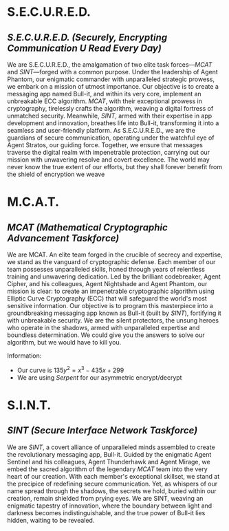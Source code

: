 # S.E.C.U.R.E.D.
## *S.E.C.U.R.E.D. (Securely, Encrypting Communication U Read Every Day)*
We are S.E.C.U.R.E.D., the amalgamation of two elite task forces—*MCAT* and *SINT*—forged with a common purpose. Under the leadership of Agent Phantom, our enigmatic commander with unparalleled strategic prowess, we embark on a mission of utmost importance. Our objective is to create a messaging app named Bull-it, and within its very core, implement an unbreakable ECC algorithm. *MCAT*, with their exceptional prowess in cryptography, tirelessly crafts the algorithm, weaving a digital fortress of unmatched security. Meanwhile, *SINT*, armed with their expertise in app development and innovation, breathes life into Bull-it, transforming it into a seamless and user-friendly platform. As S.E.C.U.R.E.D., we are the guardians of secure communication, operating under the watchful eye of Agent Stratos, our guiding force. Together, we ensure that messages traverse the digital realm with impenetrable protection, carrying out our mission with unwavering resolve and covert excellence. The world may never know the true extent of our efforts, but they shall forever benefit from the shield of encryption we weave
# M.C.A.T.
## *MCAT* *(Mathematical Cryptographic Advancement Taskforce)* 
We are MCAT. An elite team forged in the crucible of secrecy and expertise, we stand as the vanguard of cryptographic defense. Each member of our team possesses unparalleled skills, honed through years of relentless training and unwavering dedication. Led by the brilliant codebreaker, Agent Cipher, and his colleagues, Agent Nightshade and Agent Phantom, our mission is clear: to create an impenetrable cryptographic algorithm using Elliptic Curve Cryptography (ECC) that will safeguard the world's most sensitive information. Our objective is to program this masterpiece into a groundbreaking messaging app known as Bull-it (built by *SINT*), fortifying it with unbreakable security. We are the silent protectors, the unsung heroes who operate in the shadows, armed with unparalleled expertise and boundless determination. We could give you the answers to solve our algorithm, but we would have to kill you.

Information:
- Our curve is $135y^2=x^3-435x+299$
- We are using *Serpent* for our asymmetric encrypt/decrypt
# S.I.N.T.
## *SINT* *(Secure Interface Network Taskforce)* 
We are *SINT*, a covert alliance of unparalleled minds assembled to create the revolutionary messaging app, Bull-it. Guided by the enigmatic Agent Sentinel and his colleagues, Agent Thunderhawk and Agent Mirage, we embed the sacred algorithm of the legendary *MCAT* team into the very heart of our creation. With each member's exceptional skillset, we stand at the precipice of redefining secure communication. Yet, as whispers of our name spread through the shadows, the secrets we hold, buried within our creation, remain shielded from prying eyes. We are SINT, weaving an enigmatic tapestry of innovation, where the boundary between light and darkness becomes indistinguishable, and the true power of Bull-it lies hidden, waiting to be revealed.
